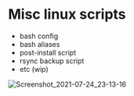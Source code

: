 # Misc linux scripts
* bash config
* bash aliases
* post-install script
* rsync backup script
* etc (wip)


![Screenshot_2021-07-24_23-13-16](https://user-images.githubusercontent.com/78081080/126872817-88fc1872-a86b-445f-9a53-8e8c2d45d599.png)

